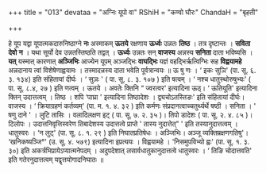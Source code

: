 +++
title = "013"
devataa = "अग्निः यूपो वा"
RShiH = "कण्वो घौरः"
ChandaH = "बृहती"

+++


हे यूप यद्वा यूपात्मकदारुनिष्ठाग्ने **नः** अस्माकम् **ऊतये** रक्षणाय **ऊर्ध्वः** उन्नतः **तिष्ठ** । तत्र दृष्टान्तः । **सविता** **देवो** **न** । यथा सूर्यो देव उन्नतस्तिष्ठति तद्वत् । **ऊर्ध्वः** उन्नतः सन् **वाजस्य** अन्नस्य **सनिता** दाता भविष्यसि । **यत्** यस्मात् कारणात् **अञ्जिभिः** आज्येन यूपम् अञ्जद्भिः **वाघद्भिः** यज्ञं वहद्भिर्ऋत्विग्भिः सह **विह्वयामहे** अन्नदानाय त्वां विशेषेणाह्वयामः । तस्मादन्नस्य दाता भवेति पूर्वत्रान्वयः ॥ ऊ षु णः । ‘ इकः सुञि' (पा. सू. ६. ३. १३४) इति संहितायां दीर्घः । ‘ सुञः ' ( पा. सू. ८. ३. १०७ ) इति षत्वम् । ‘ नश्च धातुस्थोरुषुभ्यः' ( पा. सू. ८.४, २७ ) इति णत्वम् । ऊतये । अवतेः क्तिनि “ ज्वरत्वर' इत्यादिना ऊठ्। ‘ ऊतियूति' इत्यादिना क्तिन् उदात्तत्वम् । तिष्ठ । शपि ‘पाघ्रा ' इत्यादिना तिष्ठादेशः । द्व्यचोऽतस्तिङः' इति संहितायां दीर्घः। वाजस्य । ‘ क्रियाग्रहणं कर्तव्यम्' (पा. म. १. ४. ३२ ) इति कर्मणः संप्रदानत्वाच्चतुर्थ्यर्थे षष्ठी । सनिता । ' षणु दाने ' । लुटि तासिः । वलादिलक्षण इट् ( पा. सू. ७. २. ३५ )। तिपो डादेशः ( पा. सू. २. ४. ८५ )। टिलोपः । उदात्तनिवृत्तिस्वरेण तिबादेशस्य उदात्तत्वे प्राप्ते ' तास्य नुदात्तेत्” ' इति तस्यानुदात्तत्वम् । धातुस्वरः । ‘न लुट्' (पा. सू. ८. १. २९ ) इति निघातप्रतिषेधः । अञ्जिभिः। अञ्जू व्यक्तिम्रक्षणगतिषु'। ‘खनिकष्यञ्जि°' (उ. सू. ४. ५७९) इत्यादिना इप्रत्ययः । विह्वयामहे । 'निसमुपविभ्यो ह्वः' (पा. सू. १. ३. ३०) इति अकर्त्रभिप्रायेऽप्यात्मनेपदम् । अदुपदेशात् लसार्वधातुकानुदात्तत्वे धातुस्वरः । ‘ तिङि चोदात्तवति' इति गतेरनुदात्तत्वम् यद्वृत्तयोगादनिघातः ॥